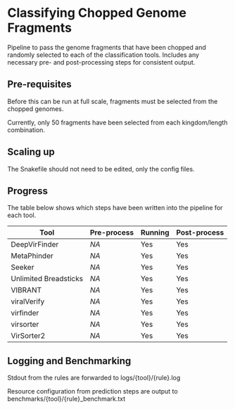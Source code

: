 # Classifying Chopped Genome Fragments

Pipeline to pass the genome fragments that have been chopped and randomly selected to each of the classification tools. Includes any necessary pre- and post-processing steps for consistent output.

## Pre-requisites

Before this can be run at full scale, fragments must be selected from the chopped genomes.

Currently, only 50 fragments have been selected from each kingdom/length combination.

## Scaling up

The Snakefile should not need to be edited, only the config files.

## Progress

The table below shows which steps have been written into the pipeline for each tool.

Tool                  | Pre-process | Running       | Post-process
--------------------- | ----------- | ------------- | ------------
DeepVirFinder         | *NA*        | Yes           | Yes
MetaPhinder           | *NA*        | Yes           | Yes
Seeker                | *NA*        | Yes           | Yes
Unlimited Breadsticks | *NA*        | Yes           | Yes
VIBRANT               | *NA*        | Yes           | Yes
viralVerify           | *NA*        | Yes           | Yes
virfinder             | *NA*        | Yes           | Yes
virsorter             | *NA*        | Yes           | Yes
VirSorter2            | *NA*        | Yes           | Yes

## Logging and Benchmarking

Stdout from the rules are forwarded to logs/{tool}/{rule}.log

Resource configuration from prediction steps are output to benchmarks/{tool}/{rule}_benchmark.txt
